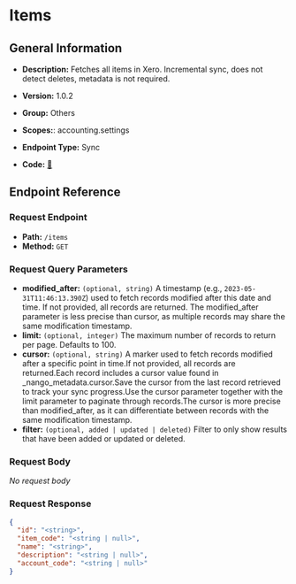 # Items

## General Information

- **Description:** Fetches all items in Xero. Incremental sync, does not detect deletes, metadata is not
required.

- **Version:** 1.0.2
- **Group:** Others
- **Scopes:**: accounting.settings
- **Endpoint Type:** Sync
- **Code:** [🔗](https://github.com/NangoHQ/integration-templates/tree/main/integrations/xero/syncs/items.ts)

## Endpoint Reference

### Request Endpoint

- **Path:** `/items`
- **Method:** `GET`

### Request Query Parameters

- **modified_after:** `(optional, string)` A timestamp (e.g., `2023-05-31T11:46:13.390Z`) used to fetch records modified after this date and time. If not provided, all records are returned. The modified_after parameter is less precise than cursor, as multiple records may share the same modification timestamp.
- **limit:** `(optional, integer)` The maximum number of records to return per page. Defaults to 100.
- **cursor:** `(optional, string)` A marker used to fetch records modified after a specific point in time.If not provided, all records are returned.Each record includes a cursor value found in _nango_metadata.cursor.Save the cursor from the last record retrieved to track your sync progress.Use the cursor parameter together with the limit parameter to paginate through records.The cursor is more precise than modified_after, as it can differentiate between records with the same modification timestamp.
- **filter:** `(optional, added | updated | deleted)` Filter to only show results that have been added or updated or deleted.

### Request Body

_No request body_

### Request Response

```json
{
  "id": "<string>",
  "item_code": "<string | null>",
  "name": "<string>",
  "description": "<string | null>",
  "account_code": "<string | null>"
}
```
